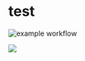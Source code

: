 # test

![example workflow](https://github.com/maksim01091986/test/actions/workflows/test.yml/badge.svg)

![](https://avatars.mds.yandex.net/i?id=2a00000179f2ef25a533f72906c621601d72-4055859-images-thumbs&n=13)
